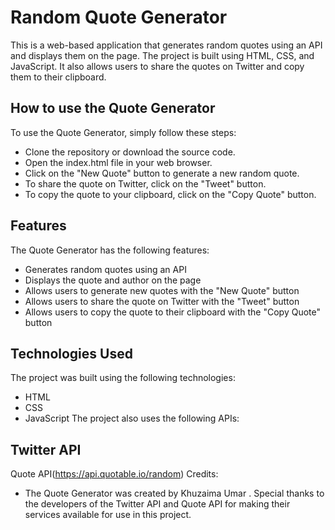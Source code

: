 # Random Quote Generator
This is a web-based application that generates random quotes using an API and displays them on the page. The project is built using HTML, CSS, and JavaScript. It also allows users to share the quotes on Twitter and copy them to their clipboard.

## How to use the Quote Generator
To use the Quote Generator, simply follow these steps:

* Clone the repository or download the source code.
* Open the index.html file in your web browser.
* Click on the "New Quote" button to generate a new random quote.
* To share the quote on Twitter, click on the "Tweet" button.
* To copy the quote to your clipboard, click on the "Copy Quote" button.
## Features
The Quote Generator has the following features:

* Generates random quotes using an API
* Displays the quote and author on the page
* Allows users to generate new quotes with the "New Quote" button
* Allows users to share the quote on Twitter with the "Tweet" button
* Allows users to copy the quote to their clipboard with the "Copy Quote" button
## Technologies Used
The project was built using the following technologies:

* HTML
* CSS
* JavaScript
The project also uses the following APIs:

## Twitter API
Quote API(https://api.quotable.io/random)
Credits:
- The Quote Generator was created by Khuzaima Umar . Special thanks to the developers of the Twitter API and Quote API for making their services available for use in this project.

